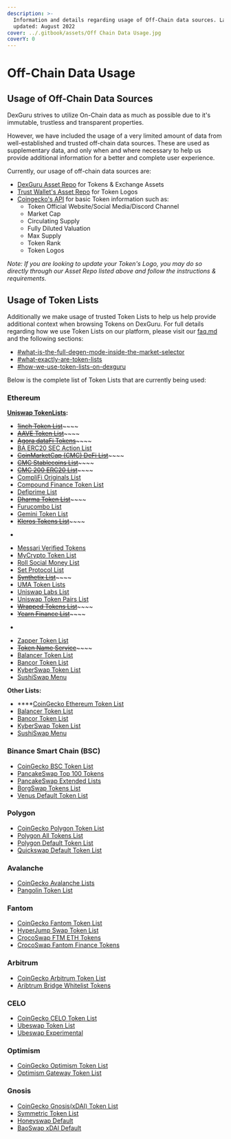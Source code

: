 ```yaml
---
description: >-
  Information and details regarding usage of Off-Chain data sources. Last
  updated: August 2022
cover: ../.gitbook/assets/Off Chain Data Usage.jpg
coverY: 0
---
```


# Off-Chain Data Usage

## Usage of Off-Chain Data Sources

DexGuru strives to utilize On-Chain data as much as possible due to it's immutable, trustless and transparent properties.

However, we have included the usage of a very limited amount of data from well-established and trusted off-chain data sources. These are used as supplementary data, and only when and where necessary to help us provide additional information for a better and complete user experience.

Currently, our usage of off-chain data sources are: &#x20;

* [DexGuru Asset Repo](https://github.com/dex-guru/assets) for Tokens & Exchange Assets
* [Trust Wallet's Asset Repo](https://github.com/trustwallet/assets) for Token Logos&#x20;
* [Coingecko's API](https://www.coingecko.com/en/api/documentation) for basic Token information such as:&#x20;
  * Token Official Website/Social Media/Discord Channel
  * Market Cap
  * Circulating Supply
  * Fully Diluted Valuation
  * Max Supply&#x20;
  * Token Rank&#x20;
  * Token Logos&#x20;

_Note: If you are looking to update your Token's Logo, you may do so directly through our Asset Repo listed above and follow the instructions & requirements._&#x20;

## Usage of Token Lists

Additionally we make usage of trusted Token Lists to help us help provide additional context when browsing Tokens on DexGuru. For full details regarding how we use Token Lists on our platform, please visit our [faq.md](../general/faq.md "mention") and the following sections:

* [#what-is-the-full-degen-mode-inside-the-market-selector](../general/faq.md#what-is-the-full-degen-mode-inside-the-market-selector "mention")
* [#what-exactly-are-token-lists](../general/faq.md#what-exactly-are-token-lists "mention")
* [#how-we-use-token-lists-on-dexguru](../general/faq.md#how-we-use-token-lists-on-dexguru "mention")

Below is the complete list of Token Lists that are currently being used:

### Ethereum

[**Uniswap TokenLists**](https://tokenlists.org/)**:**

* [~~1inch Token List~~](https://wispy-bird-88a7.uniswap.workers.dev/?url=http://tokens.1inch.eth.link)~~~~
* [~~AAVE Token List~~](off-chain-data-usage.md#usage-of-off-chain-data-sources)~~~~
* [~~Agora dataFi Tokens~~](https://wispy-bird-88a7.uniswap.workers.dev/?url=http://datafi.theagora.eth.link)~~~~
* [BA ERC20 SEC Action List](https://raw.githubusercontent.com/The-Blockchain-Association/sec-notice-list/master/ba-sec-list.json)
* [~~CoinMarketCap (CMC) DeFi List~~](https://wispy-bird-88a7.uniswap.workers.dev/?url=http://defi.cmc.eth.link)~~~~
* [~~CMC Stablecoins List~~](https://wispy-bird-88a7.uniswap.workers.dev/?url=http://stablecoin.cmc.eth.link)~~~~
* [~~CMC 200 ERC20 List~~](https://wispy-bird-88a7.uniswap.workers.dev/?url=http://erc20.cmc.eth.link)~~~~
* [CompliFi Originals List](https://compli.fi/complifi.tokenlist.json)
* [Compound Finance Token List](https://raw.githubusercontent.com/compound-finance/token-list/master/compound.tokenlist.json)
* [Defiprime List](https://defiprime.com/defiprime.tokenlist.json)
* [~~Dharma Token List~~](https://tokenlists.org/token-list?url=tokenlist.dharma.eth)~~~~
* [Furucombo List](https://cdn.furucombo.app/furucombo.tokenlist.json)
* [Gemini Token List](https://www.gemini.com/uniswap/manifest.json)
* [~~Kleros Tokens List~~](https://wispy-bird-88a7.uniswap.workers.dev/?url=http://t2crtokens.eth.link)~~~~
* ~~~~[~~Kyber Network List~~](https://api.kyber.network/tokenlist)~~~~
* [Messari Verified Tokens](https://messari.io/tokenlist/messari-verified)
* [MyCrypto Token List](https://uniswap.mycryptoapi.com/)
* [Roll Social Money List](https://app.tryroll.com/tokens.json)
* [Set Protocol List](https://raw.githubusercontent.com/SetProtocol/uniswap-tokenlist/main/set.tokenlist.json)
* [~~Synthetix List~~](https://wispy-bird-88a7.uniswap.workers.dev/?url=http://synths.snx.eth.link)~~~~
* [UMA Token Lists](https://umaproject.org/uma.tokenlist.json)
* [Uniswap Labs List](https://gateway.ipfs.io/ipns/tokens.uniswap.org)
* [Uniswap Token Pairs List](https://raw.githubusercontent.com/jab416171/uniswap-pairtokens/master/uniswap\_pair\_tokens.json)
* [~~Wrapped Tokens List~~](https://wispy-bird-88a7.uniswap.workers.dev/?url=http://wrapped.tokensoft.eth.link)~~~~
* [~~Yearn Finance List~~](https://yearn.science/static/tokenlist.json)~~~~
* ~~~~[~~Zerion List~~](https://wispy-bird-88a7.uniswap.workers.dev/?url=http://tokenlist.zerion.eth.link)~~~~
* [Zapper Token List](https://zapper.fi/api/token-list)
* [~~Token Name Service~~](https://wispy-bird-88a7.uniswap.workers.dev/?url=http://list.tkn.eth.link)~~~~
* [Balancer Token List](https://raw.githubusercontent.com/balancer-labs/assets/master/generated/listed.tokenlist.json)
* [Bancor Token List](https://raw.githubusercontent.com/bancorprotocol/default-token-list/main/tokens.json)
* [KyberSwap Token List](https://raw.githubusercontent.com/KyberNetwork/ks-assets/main/tokenLists/ethereum.tokenlist.json)
* [SushiSwap Menu](https://token-list.sushi.com/)

**Other Lists:**

* ****[CoinGecko Ethereum Token List](https://tokens.coingecko.com/uniswap/all.json)
* [Balancer Token List](https://raw.githubusercontent.com/balancer-labs/assets/master/generated/listed.tokenlist.json)&#x20;
* [Bancor Token List](https://raw.githubusercontent.com/bancorprotocol/default-token-list/main/tokens.json)&#x20;
* [KyberSwap Token List](https://raw.githubusercontent.com/KyberNetwork/ks-assets/main/tokenLists/ethereum.tokenlist.json)&#x20;
* [SushiSwap Menu](https://token-list.sushi.com/)&#x20;

### Binance Smart Chain (BSC)

* [CoinGecko BSC Token List](https://tokens.coingecko.com/binance-smart-chain/all.json)
* [PancakeSwap Top 100 Tokens](https://tokens.pancakeswap.finance/pancakeswap-top-100.json)
* [PancakeSwap Extended Lists](https://tokens.pancakeswap.finance/pancakeswap-extended.json)
* [BorgSwap Tokens List](https://api.borgswap.exchange/tokens.json)
* [Venus Default Token List](https://tokens.venus.io/)

### Polygon

* [CoinGecko Polygon Token List](https://tokens.coingecko.com/polygon-pos/all.json)
* [Polygon All Tokens List](https://api-polygon-tokens.polygon.technology/tokenlists/allTokens.tokenlist.json)
* [Polygon Default Token List](https://api-polygon-tokens.polygon.technology/tokenlists/default.tokenlist.json)
* [Quickswap Default Token List](https://unpkg.com/quickswap-default-token-list@1.2.25/build/quickswap-default.tokenlist.json)

### Avalanche

* [CoinGecko Avalanche Lists](https://tokens.coingecko.com/avalanche/all.json)
* [Pangolin Token List](https://raw.githubusercontent.com/pangolindex/tokenlists/main/pangolin.tokenlist.json)

### Fantom

* [CoinGecko Fantom Token List](https://tokens.coingecko.com/fantom/all.json)
* [HyperJump Swap Token List](https://raw.githubusercontent.com/HyperJump-DeFi/swap-token-list/master/ftmswap.json)
* [CrocoSwap FTM ETH Tokens](https://raw.githubusercontent.com/Crocoswap/tokenlists/main/aeb.tokenlist.json)
* [CrocoSwap Fantom Finance Tokens](https://raw.githubusercontent.com/Crocoswap/tokenlists/main/fantomfinance.tokenlist.json)&#x20;

### Arbitrum

* [CoinGecko Arbitrum Token List](https://tokens.coingecko.com/arbitrum-one/all.json)
* [Aribtrum Bridge Whitelist Tokens](https://bridge.arbitrum.io/token-list-42161.json)

### CELO

* [CoinGecko CELO Token List](https://tokens.coingecko.com/celo/all.json)
* [Ubeswap Token List](https://raw.githubusercontent.com/Ubeswap/default-token-list/master/ubeswap.token-list.json)
* [Ubeswap Experimental](https://raw.githubusercontent.com/Ubeswap/default-token-list/master/ubeswap-experimental.token-list.json)

### Optimism

* [CoinGecko Optimism Token List](https://tokens.coingecko.com/optimistic-ethereum/all.json)
* [Optimism Gateway Token List](https://static.optimism.io/optimism.tokenlist.json)

### Gnosis

* [CoinGecko Gnosis(xDAI) Token List ](https://tokens.coingecko.com/xdai/all.json)
* [Symmetric Token List](https://raw.githubusercontent.com/centfinance/Symmetric.WebInterface-v2/symmetric-v2/src/data/listed.tokenlist.json)&#x20;
* [Honeyswap Default](https://tokens.honeyswap.org/)&#x20;
* [BaoSwap xDAI Default](https://raw.githubusercontent.com/baofinance/tokenlists/main/xdai.json)&#x20;
